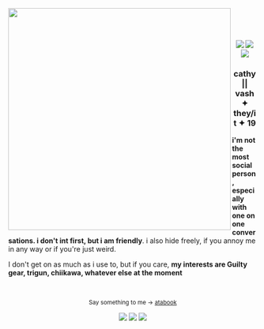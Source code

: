
<img src="https://64.media.tumblr.com/bd9a70b94187dc26604028375adec678/9b0d7510f00a94ec-7b/s1280x1920/b80fd4dfe5ddf2aabf79a45374a2dbbcab4c4feb.png" align="left" style="height: 450px;">
<br><br><br>
<p align="center">
<img src="https://images-wixmp-ed30a86b8c4ca887773594c2.wixmp.com/f/248df0f2-e2be-4c13-9467-499a4d330ffb/d9im8gc-01db886e-8f88-49d5-9de9-0797e52fb158.png?token=eyJ0eXAiOiJKV1QiLCJhbGciOiJIUzI1NiJ9.eyJzdWIiOiJ1cm46YXBwOjdlMGQxODg5ODIyNjQzNzNhNWYwZDQxNWVhMGQyNmUwIiwiaXNzIjoidXJuOmFwcDo3ZTBkMTg4OTgyMjY0MzczYTVmMGQ0MTVlYTBkMjZlMCIsIm9iaiI6W1t7InBhdGgiOiJcL2ZcLzI0OGRmMGYyLWUyYmUtNGMxMy05NDY3LTQ5OWE0ZDMzMGZmYlwvZDlpbThnYy0wMWRiODg2ZS04Zjg4LTQ5ZDUtOWRlOS0wNzk3ZTUyZmIxNTgucG5nIn1dXSwiYXVkIjpbInVybjpzZXJ2aWNlOmZpbGUuZG93bmxvYWQiXX0.AjpEl-M71tEVRB_xvycGa-nx-dl2o9AD65ITCpoIu-A"> <img src="https://images-wixmp-ed30a86b8c4ca887773594c2.wixmp.com/f/a7a7d829-b3eb-4b85-969a-4f5d92cd3ffa/datmgeb-27626ef5-2ea1-46fb-8c7c-35d387df1e13.png?token=eyJ0eXAiOiJKV1QiLCJhbGciOiJIUzI1NiJ9.eyJzdWIiOiJ1cm46YXBwOjdlMGQxODg5ODIyNjQzNzNhNWYwZDQxNWVhMGQyNmUwIiwiaXNzIjoidXJuOmFwcDo3ZTBkMTg4OTgyMjY0MzczYTVmMGQ0MTVlYTBkMjZlMCIsIm9iaiI6W1t7InBhdGgiOiJcL2ZcL2E3YTdkODI5LWIzZWItNGI4NS05NjlhLTRmNWQ5MmNkM2ZmYVwvZGF0bWdlYi0yNzYyNmVmNS0yZWExLTQ2ZmItOGM3Yy0zNWQzODdkZjFlMTMucG5nIn1dXSwiYXVkIjpbInVybjpzZXJ2aWNlOmZpbGUuZG93bmxvYWQiXX0.yuPyRJbi2Ppv4yrAMDyE0L7Q11QtEWUfHNDP9z-_uo8">
<img src="https://images-wixmp-ed30a86b8c4ca887773594c2.wixmp.com/f/bc20df7c-8ea1-4e8d-98f1-1832f4748af5/dbrger6-bbba270a-6ca3-4b8a-a598-48a5368e7439.gif?token=eyJ0eXAiOiJKV1QiLCJhbGciOiJIUzI1NiJ9.eyJzdWIiOiJ1cm46YXBwOjdlMGQxODg5ODIyNjQzNzNhNWYwZDQxNWVhMGQyNmUwIiwiaXNzIjoidXJuOmFwcDo3ZTBkMTg4OTgyMjY0MzczYTVmMGQ0MTVlYTBkMjZlMCIsIm9iaiI6W1t7InBhdGgiOiJcL2ZcL2JjMjBkZjdjLThlYTEtNGU4ZC05OGYxLTE4MzJmNDc0OGFmNVwvZGJyZ2VyNi1iYmJhMjcwYS02Y2EzLTRiOGEtYTU5OC00OGE1MzY4ZTc0MzkuZ2lmIn1dXSwiYXVkIjpbInVybjpzZXJ2aWNlOmZpbGUuZG93bmxvYWQiXX0.Hu1UP1_kgyRk0r5C3r97FGsG718Meng1BauNYkmjjx4"</p> 
<h3 align="center">cathy || vash ✦ they/it ✦ 19</h3>

<p><b>i'm not the most social person, especially with one on one conversations. i don't int first, but i am friendly</b>. i also hide freely, if you annoy me in any way or if you're just weird.</p>
  
<p>I don't get on as much as i use to, but if you care, <b>my interests are Guilty gear, trigun, chiikawa, whatever else at the moment</b></p>
<br>
<p align="center"><sub>Say something to me -> <a href="https://cutevampires.atabook.org/">atabook</a></sub></p>

<p align="center">
<img src="https://images-wixmp-ed30a86b8c4ca887773594c2.wixmp.com/f/6410cb13-d07a-462c-82b5-e9382f96c743/djif9cj-4b7b27fe-932f-49ad-9328-d5ef3c948b35.gif?token=eyJ0eXAiOiJKV1QiLCJhbGciOiJIUzI1NiJ9.eyJzdWIiOiJ1cm46YXBwOjdlMGQxODg5ODIyNjQzNzNhNWYwZDQxNWVhMGQyNmUwIiwiaXNzIjoidXJuOmFwcDo3ZTBkMTg4OTgyMjY0MzczYTVmMGQ0MTVlYTBkMjZlMCIsIm9iaiI6W1t7InBhdGgiOiJcL2ZcLzY0MTBjYjEzLWQwN2EtNDYyYy04MmI1LWU5MzgyZjk2Yzc0M1wvZGppZjljai00YjdiMjdmZS05MzJmLTQ5YWQtOTMyOC1kNWVmM2M5NDhiMzUuZ2lmIn1dXSwiYXVkIjpbInVybjpzZXJ2aWNlOmZpbGUuZG93bmxvYWQiXX0.WlWnBOFgI0JBJwhyVXraGb_vBzKcXjmLCzw7RJOGyPE"> <img src="https://images-wixmp-ed30a86b8c4ca887773594c2.wixmp.com/f/51fec90a-4595-4a16-bd0d-56c713d52c1f/d55tehy-07afd85d-7094-4eb6-acf2-a0fb44278b0b.gif?token=eyJ0eXAiOiJKV1QiLCJhbGciOiJIUzI1NiJ9.eyJzdWIiOiJ1cm46YXBwOjdlMGQxODg5ODIyNjQzNzNhNWYwZDQxNWVhMGQyNmUwIiwiaXNzIjoidXJuOmFwcDo3ZTBkMTg4OTgyMjY0MzczYTVmMGQ0MTVlYTBkMjZlMCIsIm9iaiI6W1t7InBhdGgiOiJcL2ZcLzUxZmVjOTBhLTQ1OTUtNGExNi1iZDBkLTU2YzcxM2Q1MmMxZlwvZDU1dGVoeS0wN2FmZDg1ZC03MDk0LTRlYjYtYWNmMi1hMGZiNDQyNzhiMGIuZ2lmIn1dXSwiYXVkIjpbInVybjpzZXJ2aWNlOmZpbGUuZG93bmxvYWQiXX0._gHz5vKEJKXKhWzWjZgUUhbdImH7HhFd-9dnnRugigM">
<img src="https://images-wixmp-ed30a86b8c4ca887773594c2.wixmp.com/f/ccf1833e-f36a-4f19-825b-d69605c40a29/d2zvodz-b6df5841-8d7d-4020-b063-b19137ce004d.gif?token=eyJ0eXAiOiJKV1QiLCJhbGciOiJIUzI1NiJ9.eyJzdWIiOiJ1cm46YXBwOjdlMGQxODg5ODIyNjQzNzNhNWYwZDQxNWVhMGQyNmUwIiwiaXNzIjoidXJuOmFwcDo3ZTBkMTg4OTgyMjY0MzczYTVmMGQ0MTVlYTBkMjZlMCIsIm9iaiI6W1t7InBhdGgiOiJcL2ZcL2NjZjE4MzNlLWYzNmEtNGYxOS04MjViLWQ2OTYwNWM0MGEyOVwvZDJ6dm9kei1iNmRmNTg0MS04ZDdkLTQwMjAtYjA2My1iMTkxMzdjZTAwNGQuZ2lmIn1dXSwiYXVkIjpbInVybjpzZXJ2aWNlOmZpbGUuZG93bmxvYWQiXX0.Loj3nTIL6baQdErrtAW8ODv67GffnTGUhMi5gW9mIcM"> </p>

